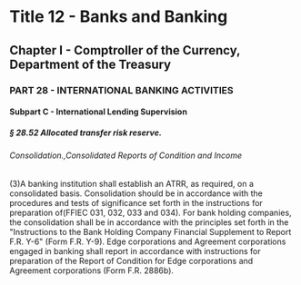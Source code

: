 
# Title 12 - Banks and Banking
## Chapter I - Comptroller of the Currency, Department of the Treasury
### PART 28 - INTERNATIONAL BANKING ACTIVITIES
#### Subpart C - International Lending Supervision
##### § 28.52 Allocated transfer risk reserve.
###### Consolidation.,Consolidated Reports of Condition and Income

(3)A banking institution shall establish an ATRR, as required, on a consolidated basis. Consolidation should be in accordance with the procedures and tests of significance set forth in the instructions for preparation of(FFIEC 031, 032, 033 and 034). For bank holding companies, the consolidation shall be in accordance with the principles set forth in the "Instructions to the Bank Holding Company Financial Supplement to Report F.R. Y-6" (Form F.R. Y-9). Edge corporations and Agreement corporations engaged in banking shall report in accordance with instructions for preparation of the Report of Condition for Edge corporations and Agreement corporations (Form F.R. 2886b).
